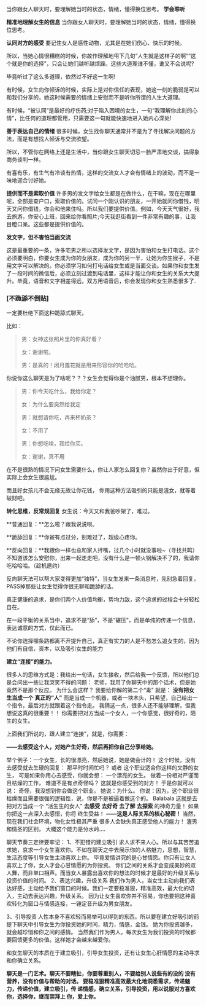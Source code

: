 当你跟女人聊天时，要理解她当时的状态，情绪，懂得换位思考。
**学会聆听**

**精准地理解女生的信息**
当你跟女人聊天时，要理解她当时的状态，情绪，懂得换位思考。

**认同对方的感受**
要记住女人是感性动物，尤其是在她们伤心、快乐的时候。

所以，当她心情很糟糕的时候，你故作理解地甩下几句“人生就是这样子的啊”“这个就是你的选择”，只会让她们越听越烦躁。这些大道理谁不懂，谁又不会说呢?

毕竟听过了这么多道理，依然过不好这一生啊!

有时候，女生向你倾诉的时候，实际上是对你信任的表现，她这一刻的脆弱是可以和我们分享的，她这时候需要的情绪上安慰而不是听你所谓的人生大道理。

有时候，“被认同”是最好的疗伤药;对于陷入困境的女生，一句“我理解你此刻的心情”，比任何的道理都管用，只需要这一句就能快速地进入她内心深处!

**善于表达自己的情绪**
很多时候，女生找你聊天通常并不是为了寻找解决问题的方法，而是有想找人倾诉与交流欲望。

所以，不管你在网络上还是生活中，当你跟女生聊天切忌一脸严肃地交谈，搞得象商务谈判一样。

有喜有乐，有生气有冷谈有热情，这样的交流女人才会有情绪上的波动，而不是一味地迎合讨好她。

**提供而不是索取价值**
许多男的发文字给女生都是在做什么，在干嘛，现在在哪里呢，全部是查户口，索取价值的。试问一个刚认识的朋友，一开始就问你借钱，明天又问你借钱，你会和他来住吗。所以我们要提供价值。例如，今天天气很好，我去旅游，你安心上班，回来给你看照片;今天我逛街看到一件非常有趣的事，让我目瞪口呆。这些都是提供价值的。

**发文字，但不害怕当面交流**

这是最重要的一条，许多宅男之所以选择发文字，是因为害怕和女生打电话。这个必须要明白，你要女生成为你的女朋友，成为你的另一半，让她为你生猴子，不是用文字可以解决的。你必须学习如何打电话给女生或是当面交谈。如果你和女生发了一段时间的微信后，必须立刻过渡到电话里，这样才能让你和女生的关系大大提升。毕竟，语音和文字相差得远，双方用语音后，你会发现你和女生熟悉很多了.

### [不跪舔不倒贴]
一定要杜绝下面这种跪舔式聊天，

比如：

> 男：女神这张照片里的你真好看？
> 
> 女：谢谢啦。
> 
> 男：是真的！闭月羞花就是用来形容你的哈哈哈。

你说你这么聊天是为了啥呢？？？女生会觉得你是个油腻男，根本不想理你。

> 男：你今天吃什么，我给你定？
> 
> 女：为什么要突然给我定
> 
> 男：就想请你吃，再来杯奶茶？
> 
> 女：不用了
> 
> 男：你想吃啥，我给你买。
> 
> 女：谢谢，真不用

在不是很熟的情况下问女生需要什么，你让人家怎么回复你？虽然你出于好意，但实际上会女生很尴尬。

而且好女孩儿不会无缘无故让你花钱， 你用这种方法吸引的只能是渣女，就等着破财吧。

**转化思维，反常规回复**
女生说：今天又和我爸吵架了，难过。

**普通回复：**怎么啦？跟我说说呗。

**跪舔回复：**你爸有点过分，别难过了，超级心疼你。

**反向回复：**我跟你一样也总和家人拌嘴，过几个小时就没事啦~（寻找共鸣）不知道该怎么安慰你，出来一起走走吧，没有什么是一顿火锅解决不了的，我请你吃哈哈哈。（趁机邀约）

反向聊天法可以帮大家变得更加“独特”，当女生发来一条消息时，先别急着回复，PASS掉那些让女生觉得你很无聊和跪舔的话。

真正健康的追求，是你们两个人价值均衡，势均力敌，这个追求的过程会十分轻松自在。

在一段平衡的关系当中，追求不是“舔”，不是“碾压”，而是单纯的传递一个信息，表达诚意的方式，仅此而已。

不论你选择哪条路都离不开提升自己，真正有实力的人是不愁怎么追女生的，因为他们有自信，资本，以及吸引女生的能力

**建立“连接”的能力。**

很多人的思维方式是：我给出一句话，女生接收，然后给我一个反馈，所以他们总是会问出一些让我哭笑不得的问题：
老师，我用了你聊天中的那个话术，但是她竟然不是那个反应。
为什么会这样？
我要给你解的第二个“毒”
就是：
**没有把女生当成一个**
**真正的“人”**
而是当成一个机器，或者一块木头，只希望，自己给出一个指令，最后对方就跟着这个指令走。
我猜这一点，很多人还不能够理解，但我想说这真的很重要！！
你需要把对方当成一个女人，一个你感觉，很好奇的，陌生的女生。

上面我们所说的，跟人建立“连接”，就是，你需要：

**——去感受这个人，对她产生好奇，然后再把你自己分享给她。**

举个例子：一个女生，长的很漂亮，然后她说，她是做会计的！
这个时候，没有去感受就去生硬的回复：
那平时时间忙吗？
或者
这个职业适合你这样的文静的女生，
可是如果你用心去感受，你就会想：
一个漂亮的女生。
做着一份相对严谨而且枯燥的工作，
难道不是有点奇怪吗？
这就是你感受到的对方！
于是你就可以说：
奇怪，我没想到你会做这个职业。
她说：为什么。
你说：因为，这个职业很枯燥而且需要很强的逻辑性，说，你是不是被逼着做这个的。
Balabala
这就是去把对方当成一个
“活生生的女人”
**去感受**
**去好奇**
**去了解**
**去探索**
的神奇力量！
如果你把这一点深入去感悟，你将
终生受益！
**——这是人际关系的核心秘密！**
当然，现在我们社会环境，物化女性极其严重
很多人会缺失真正感受他人的能力！
渣男和情圣的区别，
大概这个能力是分水岭….

聊天节奏三定律要牢记：
1、不犯错的建立吸引
求人求不来人心。所以与其苦苦追求她，哀求一个女生喜欢你。不如在聊天之中去展示你的人格魅力，思想，智慧，生活态度等引导女生主动喜欢上你。
毕竟爱情讲究的是心甘情愿。你只有让女人喜欢上了你，女人才会心甘情愿的为你投资。
你们之间的关系才会变成美妙的双人舞，而非单口相声。而当女人暴露出喜欢你的想法的时候才是最好的升级关系与投资价值的时间。
2、表达兴趣，升级关系
我们作为男人，当女生主动向我们表达好感，主动给予我们窗口的时候。我们一定要稳准狠，精准高效，最大化的切入，主动去表达兴趣，升级关系。
因为让女生喜欢你并不容易，你也要把这种喜欢转化为窗口与情感连接，一锤定音升级为男女朋友。

3、引导投资
人性本身不喜欢轻而易举可以得到的东西。所以要在建立好吸引的前提下聊天中引导女生为你投资她的时间，精力，情感，金钱。
她为你投资越多，就会越珍惜和你之间的感情。
当然我们作为男人，每次女生为我们投资的时候都要回馈更多的价值。这样她才会越来越爱你。

和女生聊天的本质在于建立吸引，引导女生投资，还有让女生心肝情愿的主动寻求和你确立关系。

**聊天是一门艺术。聊天不要瞎扯，你要尊重别人，不要给别人说些有的没的
没有营养，没有价值与帮助的对话。
要稳准狠精准高效最大化地洞悉需求，传递魅力，传递价值，建立吸引，传
递情感，确立关系，引导投资，用以说服对方喜欢你，选择你，继而崇拜上
你，爱上你。**




